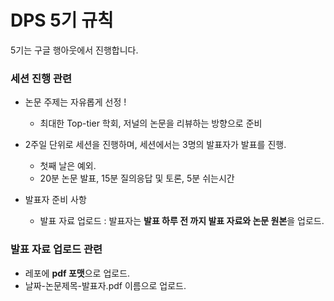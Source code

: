 # DPS 5기 규칙

5기는 구글 행아웃에서 진행합니다.

### 세션 진행 관련

* 논문 주제는 자유롭게 선정 !

  * 최대한 Top-tier 학회, 저널의 논문을 리뷰하는 방향으로 준비  
     

* 2주일 단위로 세션을 진행하며, 세션에서는 3명의 발표자가 발표를 진행.

  * 첫째 날은 예외.
  * 20분 논문 발표, 15분 질의응답 및 토론, 5분 쉬는시간

  

* 발표자 준비 사항

  * 발표 자료 업로드 : 발표자는 **발표 하루 전 까지 발표 자료와 논문 원본**을 업로드.



### 발표 자료 업로드 관련

* 레포에 **pdf 포맷**으로 업로드. 
* 날짜-논문제목-발표자.pdf 이름으로 업로드. 
